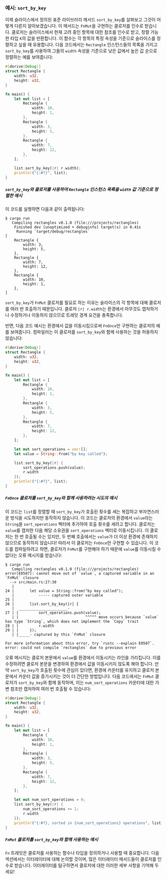 ### 예시: `sort_by_key`

이제 슬라이스에서 정의된 표준 라이브러리 메서드 `sort_by_key`를 살펴보고 그것이 어떻게 다른지 알아보겠습니다. 이 메서드는 `FnMut`을 구현하는 클로저를 인수로 받습니다. 클로저는 슬라이스에서 현재 고려 중인 항목에 대한 참조를 인수로 받고, 정렬 가능한 타입 `K`의 값을 반환합니다. 이 함수는 각 항목의 특정 속성을 기준으로 슬라이스를 정렬하고 싶을 때 유용합니다. 다음 코드에서는 `Rectangle` 인스턴스들의 목록을 가지고 `sort_by_key`를 사용하여 그들의 `width` 속성을 기준으로 낮은 값에서 높은 값 순으로 정렬하는 예를 보여줍니다:

```rust
#[derive(Debug)]
struct Rectangle {
    width: u32,
    height: u32,
}

fn main() {
    let mut list = [
        Rectangle {
            width: 10,
            height: 1,
        },
        Rectangle {
            width: 3,
            height: 5,
        },
        Rectangle {
            width: 7,
            height: 12,
        },
    ];

    list.sort_by_key(|r| r.width);
    println!("{:#?}", list);
}
```

##### `sort_by_key`와 클로저를 사용하여 `Rectangle` 인스턴스 목록을 `width` 값 기준으로 정렬한 예시

이 코드를 실행하면 다음과 같이 출력됩니다:

```console
$ cargo run
   Compiling rectangles v0.1.0 (file:///projects/rectangles)
    Finished dev [unoptimized + debuginfo] target(s) in 0.41s
     Running `target/debug/rectangles`
[
    Rectangle {
        width: 3,
        height: 5,
    },
    Rectangle {
        width: 7,
        height: 12,
    },
    Rectangle {
        width: 10,
        height: 1,
    },
]
```

`sort_by_key`가 `FnMut` 클로저를 필요로 하는 이유는 슬라이스의 각 항목에 대해 클로저를 여러 번 호출하기 때문입니다. 클로저 `|r| r.width`는 환경에서 아무것도 캡처하거나 수정하거나 이동하지 않으므로 트레잇 경계 요건을 충족합니다.

반면, 다음 코드 예시는 환경에서 값을 이동시킴으로써 `FnOnce`만 구현하는 클로저의 예를 보여줍니다. 컴파일러는 이 클로저를 `sort_by_key`와 함께 사용하는 것을 허용하지 않습니다:

```rust
#[derive(Debug)]
struct Rectangle {
    width: u32,
    height: u32,
}

fn main() {
    let mut list = [
        Rectangle {
            width: 10,
            height: 1,
        },
        Rectangle {
            width: 3,
            height: 5,
        },
        Rectangle {
            width: 7,
            height: 12,
        },
    ];

    let mut sort_operations = vec![];
    let value = String::from("by key called");

    list.sort_by_key(|r| {
        sort_operations.push(value);
        r.width
    });
    println!("{:#?}", list);
}
```

##### `FnOnce` 클로저를 `sort_by_key`와 함께 사용하려는 시도의 예시

이 코드는 `list`를 정렬할 때 `sort_by_key`가 호출된 횟수를 세는 복잡하고 부자연스러운 방식을 시도하지만 동작하지 않습니다. 이 코드는 클로저의 환경에서 `value`라는 `String`을 `sort_operations` 벡터에 추가하여 호출 횟수를 세려고 합니다. 클로저는 `value`를 캡처한 다음 해당 소유권을 `sort_operations` 벡터로 이동시킵니다. 이 클로저는 한 번 호출될 수는 있지만, 두 번째 호출에서는 `value`가 더 이상 환경에 존재하지 않으므로 동작하지 않습니다! 따라서 이 클로저는 `FnOnce`만 구현할 수 있습니다. 이 코드를 컴파일하려고 하면, 클로저가 `FnMut`를 구현해야 하기 때문에 `value`를 이동시킬 수 없다는 오류 메시지를 받습니다:

```console
$ cargo run
   Compiling rectangles v0.1.0 (file:///projects/rectangles)
error[E0507]: cannot move out of `value`, a captured variable in an `FnMut` closure
  --> src/main.rs:27:30
   |
24 |       let value = String::from("by key called");
   |           ----- captured outer variable
25 | 
26 |       list.sort_by_key(|r| {
   |  ______________________-
27 | |         sort_operations.push(value);
   | |                              ^^^^^ move occurs because `value` has type `String`, which does not implement the `Copy` trait
28 | |         r.width
29 | |     });
   | |_____- captured by this `FnMut` closure

For more information about this error, try `rustc --explain E0507`.
error: could not compile `rectangles` due to previous error
```

오류 메시지는 클로저 본문에서 `value`를 환경에서 이동시키는 라인을 가리킵니다. 이를 수정하려면 클로저 본문을 변경하여 환경에서 값을 이동시키지 않도록 해야 합니다. 만약 `sort_by_key`가 호출된 횟수에 관심이 있다면, 환경에 카운터를 유지하고 클로저 본문에서 카운터 값을 증가시키는 것이 더 간단한 방법입니다. 다음 코드에서는 `FnMut` 클로저가 `sort_by_key`와 함께 동작하며, 이는 `num_sort_operations` 카운터에 대한 가변 참조만 캡처하여 여러 번 호출될 수 있습니다:

```rust
#[derive(Debug)]
struct Rectangle {
    width: u32,
    height: u32,
}

fn main() {
    let mut list = [
        Rectangle {
            width: 10,
            height: 1,
        },
        Rectangle {
            width: 3,
            height: 5,
        },
        Rectangle {
            width: 7,
            height: 12,
        },
    ];

    let mut num_sort_operations = 0;
    list.sort_by_key(|r| {
        num_sort_operations += 1;
        r.width
    });
    println!("{:#?}, sorted in {num_sort_operations} operations", list);
}
```

##### `FnMut` 클로저를 `sort_by_key`와 함께 사용하는 예시

`Fn` 트레잇은 클로저를 사용하는 함수나 타입을 정의하거나 사용할 때 중요합니다. 다음 섹션에서는 이터레이터에 대해 논의할 것이며, 많은 이터레이터 메서드들이 클로저를 인수로 받습니다. 이터레이터를 탐구하면서 클로저에 대한 이러한 세부 사항을 기억해 두세요!